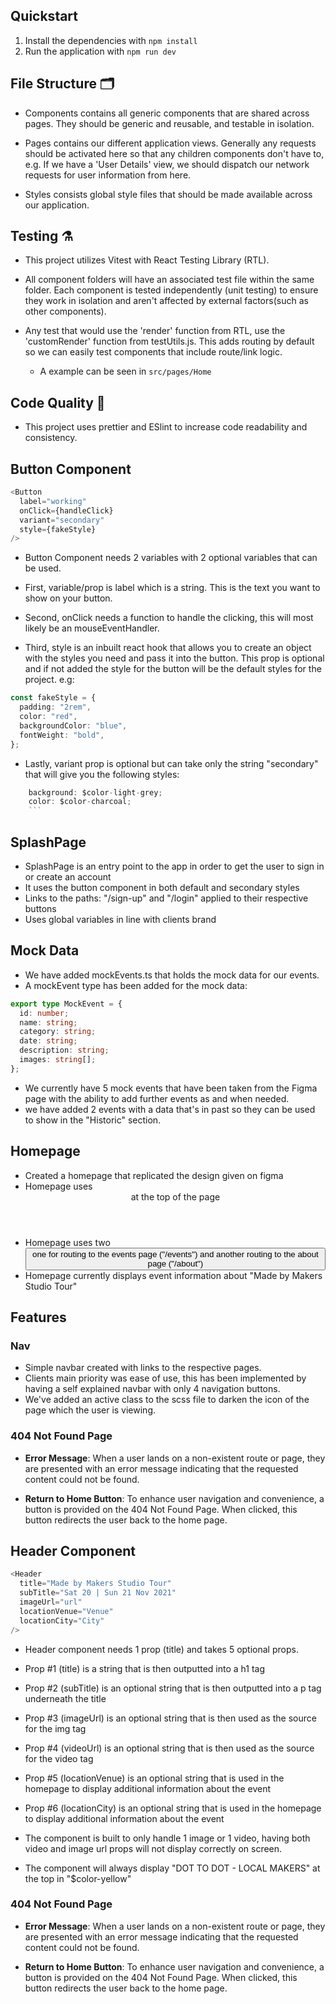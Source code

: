 ## Quickstart

1. Install the dependencies with `npm install`
2. Run the application with `npm run dev`

## File Structure 🗂️

- Components contains all generic components that are shared across pages. They should be generic and reusable, and testable in isolation.

- Pages contains our different application views. Generally any requests should be activated here so that any children components don't have to, e.g. If we have a 'User Details' view, we should dispatch our network requests for user information from here.

- Styles consists global style files that should be made available across our application.

## Testing ⚗️

- This project utilizes Vitest with React Testing Library (RTL).

- All component folders will have an associated test file within the same folder. Each component is tested independently (unit testing) to ensure they work in isolation and aren't affected by external factors(such as other components).

- Any test that would use the 'render' function from RTL, use the 'customRender' function from testUtils.js. This adds routing by default so we can easily test components that include route/link logic.
  - A example can be seen in `src/pages/Home`

## Code Quality 🌟

- This project uses prettier and ESlint to increase code readability and consistency.

## Button Component

```typescript
<Button
  label="working"
  onClick={handleClick}
  variant="secondary"
  style={fakeStyle}
/>
```

- Button Component needs 2 variables with 2 optional variables that can be used.

- First, variable/prop is label which is a string. This is the text you want to show on your button.

- Second, onClick needs a function to handle the clicking, this will most likely be an mouseEventHandler.

- Third, style is an inbuilt react hook that allows you to create an object with the styles you need and pass it into the button. This prop is optional and if not added the style for the button will be the default styles for the project. e.g:

```typescript
const fakeStyle = {
  padding: "2rem",
  color: "red",
  backgroundColor: "blue",
  fontWeight: "bold",
};
```

- Lastly, variant prop is optional but can take only the string "secondary" that will give you the following styles:

````typescript
    background: $color-light-grey;
    color: $color-charcoal;
    ```
````

## SplashPage

- SplashPage is an entry point to the app in order to get the user to sign in or create an account
- It uses the button component in both default and secondary styles
- Links to the paths: "/sign-up" and "/login" applied to their respective buttons
- Uses global variables in line with clients brand

## Mock Data

- We have added mockEvents.ts that holds the mock data for our events.
- A mockEvent type has been added for the mock data:

```typescript
export type MockEvent = {
  id: number;
  name: string;
  category: string;
  date: string;
  description: string;
  images: string[];
};
```

- We currently have 5 mock events that have been taken from the Figma page with the ability to add further events as and when needed.
- we have added 2 events with a data that's in past so they can be used to show in the "Historic" section.

## Homepage

- Created a homepage that replicated the design given on figma
- Homepage uses <Header/> at the top of the page
- Homepage uses two <Button/> one for routing to the events page ("/events") and another routing to the about page ("/about")
- Homepage currently displays event information about "Made by Makers Studio Tour"

## Features

### Nav

- Simple navbar created with links to the respective pages.
- Clients main priority was ease of use, this has been implemented by having a self explained navbar with only 4 navigation buttons.
- We've added an active class to the scss file to darken the icon of the page which the user is viewing.

### 404 Not Found Page

- **Error Message**: When a user lands on a non-existent route or page, they are presented with an error message indicating that the requested content could not be found.

- **Return to Home Button**: To enhance user navigation and convenience, a button is provided on the 404 Not Found Page. When clicked, this button redirects the user back to the home page.

## Header Component

```typescript
<Header
  title="Made by Makers Studio Tour"
  subTitle="Sat 20 | Sun 21 Nov 2021"
  imageUrl="url"
  locationVenue="Venue"
  locationCity="City"
/>
```

- Header component needs 1 prop (title) and takes 5 optional props.
- Prop #1 (title) is a string that is then outputted into a h1 tag
- Prop #2 (subTitle) is an optional string that is then outputted into a p tag underneath the title
- Prop #3 (imageUrl) is an optional string that is then used as the source for the img tag
- Prop #4 (videoUrl) is an optional string that is then used as the source for the video tag
- Prop #5 (locationVenue) is an optional string that is used in the homepage to display additional information about the event
- Prop #6 (locationCity) is an optional string that is used in the homepage to display additional information about the event

- The component is built to only handle 1 image or 1 video, having both video and image url props will not display correctly on screen.
- The component will always display "DOT TO DOT - LOCAL MAKERS" at the top in "$color-yellow"

### 404 Not Found Page

- **Error Message**: When a user lands on a non-existent route or page, they are presented with an error message indicating that the requested content could not be found.

- **Return to Home Button**: To enhance user navigation and convenience, a button is provided on the 404 Not Found Page. When clicked, this button redirects the user back to the home page.

